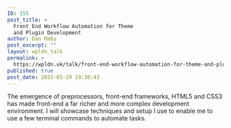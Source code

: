 ```yaml
---
ID: 155
post_title: >
  Front End Workflow Automation for Theme
  and Plugin Development
author: Dan Maby
post_excerpt: ""
layout: wpldn_talk
permalink: >
  https://wpldn.uk/talk/front-end-workflow-automation-for-theme-and-plugin-development
published: true
post_date: 2015-01-29 19:30:43
---
```

The emergence of preprocessors, front-end frameworks, HTML5 and CSS3 has made front-end a far richer and more complex development environment. I will showcase techniques and setup I use to enable me to use a few terminal commands to automate tasks.